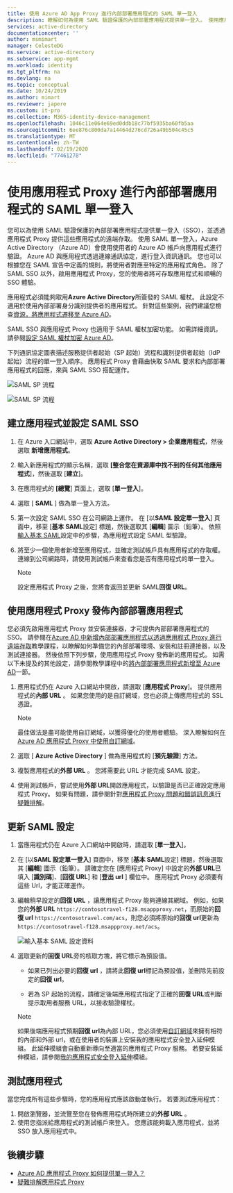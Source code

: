 ```yaml
---
title: 使用 Azure AD App Proxy 進行內部部署應用程式的 SAML 單一登入
description: 瞭解如何為使用 SAML 驗證保護的內部部署應用程式提供單一登入。 使用應用程式 Proxy 提供內部部署應用程式的遠端存取。
services: active-directory
documentationcenter: ''
author: msmimart
manager: CelesteDG
ms.service: active-directory
ms.subservice: app-mgmt
ms.workload: identity
ms.tgt_pltfrm: na
ms.devlang: na
ms.topic: conceptual
ms.date: 10/24/2019
ms.author: mimart
ms.reviewer: japere
ms.custom: it-pro
ms.collection: M365-identity-device-management
ms.openlocfilehash: 1046c11e064e69ed0ddb18c77bf5935ba60fb5aa
ms.sourcegitcommit: 6ee876c800da7a14464d276cd726a49b504c45c5
ms.translationtype: MT
ms.contentlocale: zh-TW
ms.lasthandoff: 02/19/2020
ms.locfileid: "77461278"
---
```

# <a name="saml-single-sign-on-for-on-premises-applications-with-application-proxy"></a>使用應用程式 Proxy 進行內部部署應用程式的 SAML 單一登入

您可以為使用 SAML 驗證保護的內部部署應用程式提供單一登入（SSO），並透過應用程式 Proxy 提供這些應用程式的遠端存取。 使用 SAML 單一登入，Azure Active Directory （Azure AD）會使用使用者的 Azure AD 帳戶向應用程式進行驗證。 Azure AD 與應用程式透過連線通訊協定，進行登入資訊通訊。 您也可以根據您在 SAML 宣告中定義的規則，將使用者對應至特定的應用程式角色。 除了 SAML SSO 以外，啟用應用程式 Proxy，您的使用者將可存取應用程式和順暢的 SSO 體驗。

應用程式必須能夠取用**Azure Active Directory**所簽發的 SAML 權杖。 此設定不適用於使用內部部署身分識別提供者的應用程式。 針對這些案例，我們建議您檢查[資源，將應用程式遷移至 Azure AD](migration-resources.md)。

SAML SSO 與應用程式 Proxy 也適用于 SAML 權杖加密功能。 如需詳細資訊，請參閱[設定 SAML 權杖加密 Azure AD](howto-saml-token-encryption.md)。

下列通訊協定圖表描述服務提供者起始（SP 起始）流程和識別提供者起始（IdP 起始）流程的單一登入順序。 應用程式 Proxy 會藉由快取 SAML 要求和內部部署應用程式的回應，來與 SAML SSO 搭配運作。

  ![SAML SP 流程](./media/application-proxy-configure-single-sign-on-on-premises-apps/saml-sp-initiated-flow.png)

  ![SAML SP 流程](./media/application-proxy-configure-single-sign-on-on-premises-apps/saml-idp-initiated-flow.png)

## <a name="create-an-application-and-set-up-saml-sso"></a>建立應用程式並設定 SAML SSO

1. 在 Azure 入口網站中，選取  **Azure Active Directory > 企業應用程式**，然後選取 **新增應用程式**。

2. 輸入新應用程式的顯示名稱，選取 **[整合您在資源庫中找不到的任何其他應用程式**]，然後選取 [**建立**]。

3. 在應用程式的 **[總覽**] 頁面上，選取 [**單一登入**]。

4. 選取 [ **SAML** ] 做為單一登入方法。

5. 第一次設定 SAML SSO 在公司網路上運作。 在 [以**SAML 設定單一登入**] 頁面中，移至 [**基本 SAML**設定] 標題，然後選取其 [**編輯**] 圖示（鉛筆）。 依照[輸入基本 SAML](configure-single-sign-on-non-gallery-applications.md#step-1-edit-the-basic-saml-configuration)設定中的步驟，為應用程式設定 SAML 型驗證。

6. 將至少一個使用者新增至應用程式，並確定測試帳戶具有應用程式的存取權。 連線到公司網路時，請使用測試帳戶來查看您是否有應用程式的單一登入。 

   > [!NOTE]
   > 設定應用程式 Proxy 之後，您將會返回並更新 SAML**回復 URL**。

## <a name="publish-the-on-premises-application-with-application-proxy"></a>使用應用程式 Proxy 發佈內部部署應用程式

您必須先啟用應用程式 Proxy 並安裝連接器，才可提供內部部署應用程式的 SSO。 請參閱在[Azure AD 中新增內部部署應用程式以透過應用程式 Proxy 進行遠端存取](application-proxy-add-on-premises-application.md)教學課程，以瞭解如何準備您的內部部署環境、安裝和註冊連接器，以及測試連接器。 然後依照下列步驟，使用應用程式 Proxy 發佈新的應用程式。 如需以下未提及的其他設定，請參閱教學課程中的[將內部部署應用程式新增至 Azure AD](application-proxy-add-on-premises-application.md#add-an-on-premises-app-to-azure-ad)一節。

1. 應用程式仍在 Azure 入口網站中開啟，請選取 [**應用程式 Proxy**]。 提供應用程式的**內部 URL** 。 如果您使用的是自訂網域，您也必須上傳應用程式的 SSL 憑證。 
   > [!NOTE]
   > 最佳做法是盡可能使用自訂網域，以獲得優化的使用者體驗。 深入瞭解如何[在 Azure AD 應用程式 Proxy 中使用自訂網域](application-proxy-configure-custom-domain.md)。

2. 選取 [ **Azure Active Directory** ] 做為應用程式的 [**預先驗證**] 方法。

3. 複製應用程式的**外部 URL** 。 您將需要此 URL 才能完成 SAML 設定。

4. 使用測試帳戶，嘗試使用**外部 URL**開啟應用程式，以驗證是否已正確設定應用程式 Proxy。 如果有問題，請參閱針對[應用程式 Proxy 問題和錯誤訊息進行疑難排解](application-proxy-troubleshoot.md)。

## <a name="update-the-saml-configuration"></a>更新 SAML 設定

1. 當應用程式仍在 Azure 入口網站中開啟時，請選取 [**單一登入**]。 

2. 在 [以**SAML 設定單一登入**] 頁面中，移至 [**基本 SAML**設定] 標題，然後選取其 [**編輯**] 圖示（鉛筆）。 請確定您在 [應用程式 Proxy] 中設定的**外部 URL**已填入 [**識別碼**]、[**回復 URL**] 和 [**登出 url** ] 欄位中。 應用程式 Proxy 必須要有這些 Url，才能正確運作。 

3. 編輯稍早設定的**回復 URL** ，讓應用程式 Proxy 能夠連線其網域。 例如，如果您的**外部 URL** `https://contosotravel-f128.msappproxy.net`，而原始的**回復 url** `https://contosotravel.com/acs`，則您必須將原始的**回復 url**更新為 `https://contosotravel-f128.msappproxy.net/acs`。 

    ![輸入基本 SAML 設定資料](./media/application-proxy-configure-single-sign-on-on-premises-apps/basic-saml-configuration.png)


4. 選取更新的**回復 URL**旁的核取方塊，將它標示為預設值。

   * 如果已列出必要的**回復 url** ，請將此**回復 url**標記為預設值，並刪除先前設定的**回復 url**。

   * 若為 SP 起始的流程，請確定後端應用程式指定了正確的**回復 URL**或判斷提示取用者服務 URL，以接收驗證權杖。

    > [!NOTE]
    > 如果後端應用程式預期**回復 url**為內部 URL，您必須使用[自訂網域](application-proxy-configure-custom-domain.md)來擁有相符的內部和外部 url，或在使用者的裝置上安裝我的應用程式安全登入延伸模組。 此延伸模組會自動重新導向至適當的應用程式 Proxy 服務。 若要安裝延伸模組，請參閱[我的應用程式安全登入延伸](../user-help/my-apps-portal-end-user-access.md#download-and-install-the-my-apps-secure-sign-in-extension)模組。
    
## <a name="test-your-app"></a>測試應用程式

當您完成所有這些步驟時，您的應用程式應該啟動並執行。 若要測試應用程式：

1. 開啟瀏覽器，並流覽至您在發佈應用程式時所建立的**外部 URL** 。 
1. 使用您指派給應用程式的測試帳戶來登入。 您應該能夠載入應用程式，並將 SSO 放入應用程式中。

## <a name="next-steps"></a>後續步驟

- [Azure AD 應用程式 Proxy 如何提供單一登入？](application-proxy-single-sign-on.md)
- [疑難排解應用程式 Proxy](application-proxy-troubleshoot.md)
